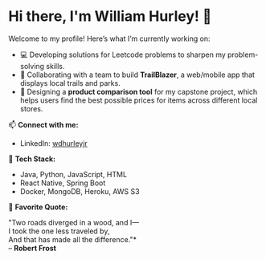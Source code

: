 # Hi there, I'm William Hurley! 👋

Welcome to my profile! Here’s what I’m currently working on:
- 💻 Developing solutions for Leetcode problems to sharpen my problem-solving skills.
- 🌟 Collaborating with a team to build **TrailBlazer**, a web/mobile app that displays local trails and parks.
- 🛒 Designing a **product comparison tool** for my capstone project, which helps users find the best possible prices for items across different local stores.

📫 **Connect with me:**
- LinkedIn: [wdhurleyjr](https://www.linkedin.com/in/wdhurleyjr/)

🚀 **Tech Stack:**
- Java, Python, JavaScript, HTML
- React Native, Spring Boot
- Docker, MongoDB, Heroku, AWS S3

📖 **Favorite Quote:**

"Two roads diverged in a wood, and I—  
I took the one less traveled by,  
And that has made all the difference."*  
– **Robert Frost**

